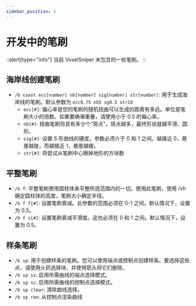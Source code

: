 ```yaml
---
sidebar_position: 5
---
```

# 开发中的笔刷

::alert{type="info"}
当前 VoxelSniper 未包含的一些笔刷。
::

## 海岸线创建笔刷
* `/b coast ecc[number] nb[number] sig[number] str[number]`: 用于生成海岸线的笔刷。默认参数为 `ecc0.75 nb5 sg0.5 str10`
    * `ecc[#]`: 偏心率是您的笔刷的随机扭曲可以生成的距离有多远。单位是笔刷大小的倍数。如果要确保重叠，请使用小于 0.5 的偏心率。
    * `nb[#]`: 扭曲笔刷将具有多少个“斑点”。斑点越多，最终形状就越平滑、圆形。
    * `sig[#]`: 设置 S 形曲线的硬度。参数必须介于 0 和 1 之间。越接近 0，悬崖越陡，而越接近 1，悬崖越缓。
    * `str[#]`: 将尝试从笔刷中心擦掉地形的方块数

## 平整笔刷
* `/b f`: 平整笔刷使用圆柱体来平整所选范围内的一切。使用此笔刷，使用 /vh 确定圆柱体的高度，笔刷大小确定半径。
* `/b f f[#]`: 设置笔刷衰减。此参数的范围必须在 0-1 之间。默认情况下，设置为 0.5。
* `/b f s[#]`: 设置笔刷衰减平滑度。这也必须在 0 和 1 之间。默认情况下，设置为 0.5。

## 样条笔刷
* `/b sp`: 用于创建样条的笔刷。您可以使用端点或控制点创建样条。要选择这些点，请使用火药选择块，并使用箭头将它们删除。
* `/b sp ss`: 启用所需曲线的端点选择模式。
* `/b sp sc`: 启用所需曲线的控制点选择模式。
* `/b sp clear`: 清除曲线选择。
* `/b sp ren`: 从控制点渲染曲线